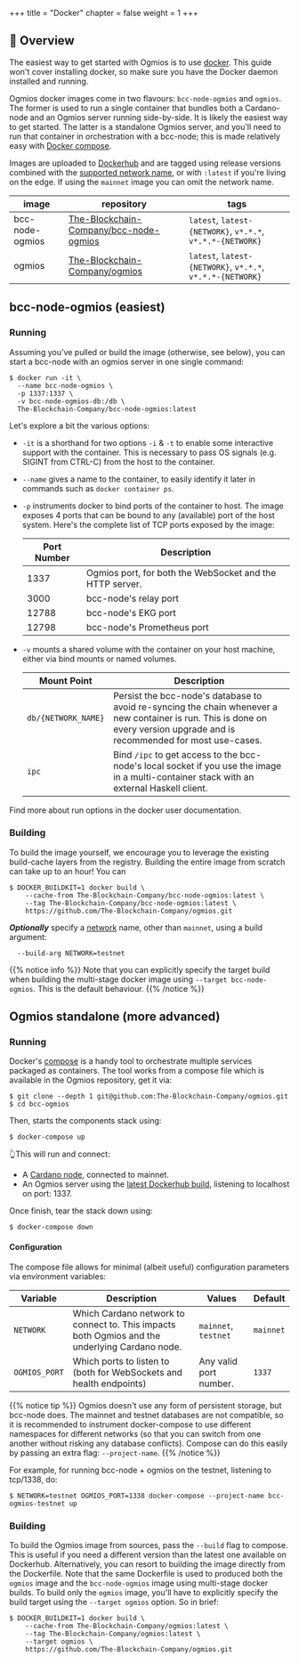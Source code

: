 +++
title = "Docker"
chapter = false
weight = 1
+++

## 🐳 Overview

The easiest way to get started with Ogmios is to use [docker](https://www.docker.com/). This guide won't cover installing docker, so make sure you have the Docker daemon installed and running.

Ogmios docker images come in two flavours: `bcc-node-ogmios` and `ogmios`. The former is used to run a single container that bundles both a Cardano-node and an Ogmios server running side-by-side. It is likely the easiest way to get started. The latter is a standalone Ogmios server, and you'll need to run that container in orchestration with a bcc-node; this is made relatively easy with [Docker compose](https://docs.docker.com/compose/).

Images are uploaded to [Dockerhub](https://hub.docker.com/u/The-Blockchain-Company) and are tagged using release versions
combined with the [supported network name][networks], or with `:latest` if you're
living on the edge. If using the `mainnet` image you can omit the network name.

| image               | repository                                                                                      | tags               |
| ---                 | ---                                                                                             | ---                |
| bcc-node-ogmios | [The-Blockchain-Company/bcc-node-ogmios](https://hub.docker.com/repository/docker/The-Blockchain-Company/bcc-node-ogmios) | `latest`, `latest-{NETWORK}`, `v*.*.*`, `v*.*.*-{NETWORK}` |
| ogmios              | [The-Blockchain-Company/ogmios](https://hub.docker.com/repository/docker/The-Blockchain-Company/ogmios)                           | `latest`, `latest-{NETWORK}`, `v*.*.*`, `v*.*.*-{NETWORK}` |

## bcc-node-ogmios (easiest)

### Running

Assuming you've pulled or build the image (otherwise, see below), you can start a bcc-node with an ogmios server in one single command:

```console
$ docker run -it \
  --name bcc-node-ogmios \
  -p 1337:1337 \
  -v bcc-node-ogmios-db:/db \
  The-Blockchain-Company/bcc-node-ogmios:latest
```

Let's explore a bit the various options:

- `-it` is a shorthand for two options `-i` & `-t` to enable some interactive support with the container. This is necessary to pass OS signals (e.g. SIGINT from CTRL-C) from the host to the container.

- `--name` gives a name to the container, to easily identify it later in commands such as `docker container ps`.

- `-p` instruments docker to bind ports of the container to host. The image exposes 4 ports that can be bound to any (available) port of the host system. Here's the complete list of TCP ports exposed by the image:

  | Port Number | Description                                              |
  | ---         | ---                                                      |
  | 1337        | Ogmios port, for both the WebSocket and the HTTP server. |
  | 3000        | bcc-node's relay port                                |
  | 12788       | bcc-node's EKG port                                  |
  | 12798       | bcc-node's Prometheus port                           |

- `-v` mounts a shared volume with the container on your host machine, either via bind mounts or named volumes.

  | Mount Point        | Description |
  | ---                | ---         |
  | `db/{NETWORK_NAME}` | Persist the bcc-node's database to avoid re-syncing the chain whenever a new container is run. This is done on every version upgrade and is recommended for most use-cases. |
  | `ipc`               | Bind `/ipc` to get access to the bcc-node's local socket if you use the image in a multi-container stack with an external Haskell client. |

Find more about run options in the docker user documentation.

### Building

To build the image yourself, we encourage you to leverage the existing build-cache layers from the registry. Building the entire image from scratch can take up to an hour! You can

```console
$ DOCKER_BUILDKIT=1 docker build \
    --cache-from The-Blockchain-Company/bcc-node-ogmios:latest \
    --tag The-Blockchain-Company/bcc-node-ogmios:latest \
    https://github.com/The-Blockchain-Company/ogmios.git
```

**_Optionally_**  specify a [network][networks] name, other than `mainnet`, using a build
argument:

```console
  --build-arg NETWORK=testnet
```

{{% notice info %}}
Note that you can explicitly specify the target build when building the multi-stage docker image using `--target bcc-node-ogmios`. This is the default behaviour.
{{% /notice %}}

## Ogmios standalone (more advanced)

### Running

Docker's [compose](https://docs.docker.com/compose/) is a handy tool to orchestrate multiple services packaged as containers. The tool works from a compose file which is available in the Ogmios repository, get it via:

```console
$ git clone --depth 1 git@github.com:The-Blockchain-Company/ogmios.git
$ cd bcc-ogmios
```

Then, starts the components stack using:

```console
$ docker-compose up
```

👆This will run and connect:

- A [Cardano node](https://github.com/The-Blockchain-Company/bcc-node/), connected to mainnet.
- An Ogmios server using the [latest Dockerhub build](https://hub.docker.com/r/The-Blockchain-Company/ogmios), listening to localhost on port: 1337.

Once finish, tear the stack down using:

```console
$ docker-compose down
```

#### Configuration

The compose file allows for minimal (albeit useful) configuration parameters via environment variables:

Variable      | Description                                                                                    | Values                 | Default
---           | ---                                                                                            | ---                    | ---
`NETWORK`     | Which Cardano network to connect to. This impacts both Ogmios and the underlying Cardano node. | `mainnet`, `testnet`   | `mainnet`
`OGMIOS_PORT` | Which ports to listen to (both for WebSockets and health endpoints)                            | Any valid port number. | `1337`

{{% notice tip %}}
Ogmios doesn't use any form of persistent storage, but bcc-node does. The mainnet and testnet databases are not compatible, so it is recommended to instrument docker-compose to use different namespaces for different networks (so that you can switch from one another without risking any database conflicts). Compose can do this easily by passing an extra flag: `--project-name`.
{{% /notice %}}

For example, for running bcc-node + ogmios on the testnet, listening to tcp/1338, do:

```console
$ NETWORK=testnet OGMIOS_PORT=1338 docker-compose --project-name bcc-ogmios-testnet up
```


### Building

To build the Ogmios image from sources, pass the `--build` flag to compose. This is useful if you need a different version than the latest one available on Dockerhub. Alternatively, you can resort to building the image directly from the Dockerfile. Note that the same Dockerfile is used to produced both the `ogmios` image and the `bcc-node-ogmios` image using multi-stage docker builds. To build only the `ogmios` image, you'll have to explicitly specify the build target using the `--target ogmios` option. So in brief:

```console
$ DOCKER_BUILDKIT=1 docker build \
    --cache-from The-Blockchain-Company/ogmios:latest \
    --tag The-Blockchain-Company/ogmios:latest \
    --target ogmios \
    https://github.com/The-Blockchain-Company/ogmios.git
```

[networks]: https://github.com/The-Blockchain-Company/ogmios/blob/master/.github/workflows/docker.yaml#L16
